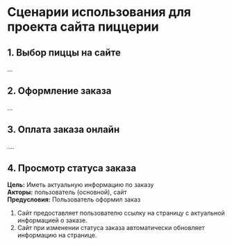 # Сценарии использования для проекта сайта пиццерии
## 1. Выбор пиццы на сайте
... 
## 2. Оформление заказа
... 
## 3. Оплата заказа онлайн
....
## 4. Просмотр статуса заказа
**Цель:** Иметь актуальную информацию по заказу  
**Акторы:** пользователь (основной), сайт  
**Предусловия:** Пользователь оформил заказ  

1. Сайт предоставляет пользователю ссылку на страницу с актуальной информацией о заказе.
2. Сайт при изменении статуса заказа автоматически обновляет информацию на странице.

